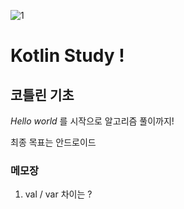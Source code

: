 ![1](https://i1.wp.com/thinkground.studio/wp-content/uploads/2019/05/190525_Kotlin-Logo.png?resize=524%2C209)
# Kotlin Study !

## 코틀린 기초 
 *Hello world* 를 시작으로 알고리즘 풀이까지!

최종 목표는 안드로이드


### 메모장

1. val / var 차이는 ?